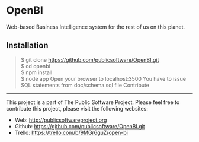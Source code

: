 OpenBI
======

Web-based Business Intelligence system for the rest of us on this planet.

Installation
------------
>$ git clone https://github.com/publicsoftware/OpenBI.git<br/>
>$ cd openbi<br/>
>$ npm install<br/>
>$ node app
> Open your browser to localhost:3500
> You have to issue SQL statements from doc/schema.sql file
Contribute
----------
This project is a part of The Public Software Project. Please feel free to contribute this project, please visit the following websites:
- Web: http://publicsoftwareproject.org
- Github: https://github.com/publicsoftware/OpenBI.git
- Trello: https://trello.com/b/9MGr6guZ/open-bi
